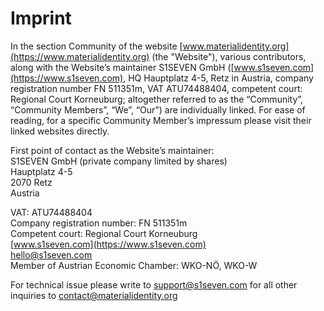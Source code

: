 # Imprint

In the section Community of the website [www.materialidentity.org](https://www.materialidentity.org) (the "Website"), various contributors, along with the Website’s maintainer S1SEVEN GmbH ([www.s1seven.com](https://www.s1seven.com), HQ Hauptplatz 4-5, Retz in Austria, company registration number FN 511351m, VAT ATU74488404, competent court: Regional Court Korneuburg; altogether referred to as the “Community”, “Community Members”, “We”, “Our”) are individually linked. For ease of reading, for a specific Community Member’s impressum please visit their linked websites directly. 

First point of contact as the Website’s maintainer:   
S1SEVEN GmbH (private company limited by shares)   
Hauptplatz 4-5   
2070 Retz   
Austria   

VAT:  ATU74488404   
Company registration number: FN 511351m   
Competent court: Regional Court Korneuburg   
[www.s1seven.com](https://www.s1seven.com)   
<hello@s1seven.com>   
Member of Austrian Economic Chamber: WKO-NÖ, WKO-W

For technical issue please write to <support@s1seven.com> for all other inquiries to <contact@materialidentity.org>
